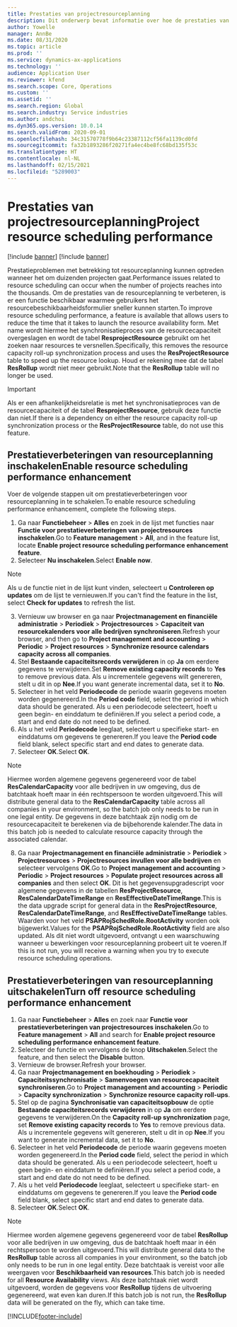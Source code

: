 ```yaml
---
title: Prestaties van projectresourceplanning
description: Dit onderwerp bevat informatie over hoe de prestaties van resourceplanning bij een groot aantal projecten kunnen worden verbeterd.
author: Yowelle
manager: AnnBe
ms.date: 08/31/2020
ms.topic: article
ms.prod: ''
ms.service: dynamics-ax-applications
ms.technology: ''
audience: Application User
ms.reviewer: kfend
ms.search.scope: Core, Operations
ms.custom: ''
ms.assetid: ''
ms.search.region: Global
ms.search.industry: Service industries
ms.author: andchoi
ms.dyn365.ops.version: 10.0.14
ms.search.validFrom: 2020-09-01
ms.openlocfilehash: 34c31570778f9b64c23387112cf56fa1139cd0fd
ms.sourcegitcommit: fa32b1893286f20271fa4ec4be8fc68bd135f53c
ms.translationtype: HT
ms.contentlocale: nl-NL
ms.lasthandoff: 02/15/2021
ms.locfileid: "5289003"
---
```

# <a name="project-resource-scheduling-performance"></a><span data-ttu-id="56614-103">Prestaties van projectresourceplanning</span><span class="sxs-lookup"><span data-stu-id="56614-103">Project resource scheduling performance</span></span>

[!include [banner](../includes/banner.md)]
[!include [banner](../includes/preview-banner.md)]


<span data-ttu-id="56614-104">Prestatieproblemen met betrekking tot resourceplanning kunnen optreden wanneer het om duizenden projecten gaat.</span><span class="sxs-lookup"><span data-stu-id="56614-104">Performance issues related to resource scheduling can occur when the number of projects reaches into the thousands.</span></span> <span data-ttu-id="56614-105">Om de prestaties van de resourceplanning te verbeteren, is er een functie beschikbaar waarmee gebruikers het resourcebeschikbaarheidsformulier sneller kunnen starten.</span><span class="sxs-lookup"><span data-stu-id="56614-105">To improve resource scheduling performance, a feature is available that allows users to reduce the time that it takes to launch the resource availability form.</span></span> <span data-ttu-id="56614-106">Met name wordt hiermee het synchronisatieproces van de resourcecapaciteit overgeslagen en wordt de tabel **ResprojectResource** gebruikt om het zoeken naar resources te versnellen.</span><span class="sxs-lookup"><span data-stu-id="56614-106">Specifically, this removes the resource capacity roll-up synchronization process and uses the **ResProjectResource** table to speed up the resource lookup.</span></span> <span data-ttu-id="56614-107">Houd er rekening mee dat de tabel **ResRollup** wordt niet meer gebruikt.</span><span class="sxs-lookup"><span data-stu-id="56614-107">Note that the **ResRollup** table will no longer be used.</span></span>

> [!IMPORTANT]
> <span data-ttu-id="56614-108">Als er een afhankelijkheidsrelatie is met het synchronisatieproces van de resourcecapaciteit of de tabel **ResprojectResource**, gebruik deze functie dan niet.</span><span class="sxs-lookup"><span data-stu-id="56614-108">If there is a dependency on either the resource capacity roll-up synchronization process or the **ResProjectResource** table, do not use this feature.</span></span>

## <a name="enable-resource-scheduling-performance-enhancement"></a><span data-ttu-id="56614-109">Prestatieverbeteringen van resourceplanning inschakelen</span><span class="sxs-lookup"><span data-stu-id="56614-109">Enable resource scheduling performance enhancement</span></span>
<span data-ttu-id="56614-110">Voer de volgende stappen uit om prestatieverbeteringen voor resourceplanning in te schakelen.</span><span class="sxs-lookup"><span data-stu-id="56614-110">To enable resource scheduling performance enhancement, complete the following steps.</span></span>

1. <span data-ttu-id="56614-111">Ga naar **Functiebeheer** > **Alles** en zoek in de lijst met functies naar **Functie voor prestatieverbeteringen van projectresources inschakelen**.</span><span class="sxs-lookup"><span data-stu-id="56614-111">Go to **Feature management** > **All**, and in the feature list, locate **Enable project resource scheduling performance enhancement feature**.</span></span>
2. <span data-ttu-id="56614-112">Selecteer **Nu inschakelen**.</span><span class="sxs-lookup"><span data-stu-id="56614-112">Select **Enable now**.</span></span>

> [!NOTE]
> <span data-ttu-id="56614-113">Als u de functie niet in de lijst kunt vinden, selecteert u **Controleren op updates** om de lijst te vernieuwen.</span><span class="sxs-lookup"><span data-stu-id="56614-113">If you can't find the feature in the list, select **Check for updates** to refresh the list.</span></span>

3. <span data-ttu-id="56614-114">Vernieuw uw browser en ga naar **Projectmanagement en financiële administratie** > **Periodiek** > **Projectresources** > **Capaciteit van resourcekalenders voor alle bedrijven synchroniseren**.</span><span class="sxs-lookup"><span data-stu-id="56614-114">Refresh your browser, and then go to **Project management and accounting** > **Periodic** > **Project resources** > **Synchronize resource calendars capacity across all companies**.</span></span>
4. <span data-ttu-id="56614-115">Stel **Bestaande capaciteitsrecords verwijderen** in op **Ja** om eerdere gegevens te verwijderen.</span><span class="sxs-lookup"><span data-stu-id="56614-115">Set **Remove existing capacity records** to **Yes** to remove previous data.</span></span> <span data-ttu-id="56614-116">Als u incrementele gegevens wilt genereren, stelt u dit in op **Nee**.</span><span class="sxs-lookup"><span data-stu-id="56614-116">If you want generate incremental data, set it to **No**.</span></span>
5. <span data-ttu-id="56614-117">Selecteer in het veld **Periodecode** de periode waarin gegevens moeten worden gegenereerd.</span><span class="sxs-lookup"><span data-stu-id="56614-117">In the **Period code** field, select the period in which data should be generated.</span></span> <span data-ttu-id="56614-118">Als u een periodecode selecteert, hoeft u geen begin- en einddatum te definiëren.</span><span class="sxs-lookup"><span data-stu-id="56614-118">If you select a period code, a start and end date do not need to be defined.</span></span>
6. <span data-ttu-id="56614-119">Als u het veld **Periodecode** leeglaat, selecteert u specifieke start- en einddatums om gegevens te genereren.</span><span class="sxs-lookup"><span data-stu-id="56614-119">If you leave the **Period code** field blank, select specific start and end dates to generate data.</span></span>
7. <span data-ttu-id="56614-120">Selecteer **OK**.</span><span class="sxs-lookup"><span data-stu-id="56614-120">Select **OK**.</span></span>

 > [!NOTE]
 > <span data-ttu-id="56614-121">Hiermee worden algemene gegevens gegenereerd voor de tabel **ResCalendarCapacity** voor alle bedrijven in uw omgeving, dus de batchtaak hoeft maar in één rechtspersoon te worden uitgevoerd.</span><span class="sxs-lookup"><span data-stu-id="56614-121">This will distribute general data to the **ResCalendarCapacity** table across all companies in your environment, so the batch job only needs to be run in one legal entity.</span></span> <span data-ttu-id="56614-122">De gegevens in deze batchtaak zijn nodig om de resourcecapaciteit te berekenen via de bijbehorende kalender.</span><span class="sxs-lookup"><span data-stu-id="56614-122">The data in this batch job is needed to calculate resource capacity through the associated calendar.</span></span>

8. <span data-ttu-id="56614-123">Ga naar **Projectmanagement en financiële administratie** > **Periodiek** > **Projectresources** > **Projectresources invullen voor alle bedrijven** en selecteer vervolgens **OK**.</span><span class="sxs-lookup"><span data-stu-id="56614-123">Go to **Project management and accounting** > **Periodic** > **Project resources** > **Populate project resources across all companies** and then select **OK**.</span></span> <span data-ttu-id="56614-124">Dit is het gegevensupgradescript voor algemene gegevens in de tabellen **ResProjectResource**, **ResCalendarDateTimeRange** en **ResEffectiveDateTimeRange**.</span><span class="sxs-lookup"><span data-stu-id="56614-124">This is the data upgrade script for general data in the **ResProjectResource**, **ResCalendarDateTimeRange**, and **ResEffectiveDateTimeRange** tables.</span></span> <span data-ttu-id="56614-125">Waarden voor het veld **PSAPRojSchedRole.RootActivity** worden ook bijgewerkt.</span><span class="sxs-lookup"><span data-stu-id="56614-125">Values for the **PSAPRojSchedRole.RootActivity** field are also updated.</span></span> <span data-ttu-id="56614-126">Als dit niet wordt uitgevoerd, ontvangt u een waarschuwing wanneer u bewerkingen voor resourceplanning probeert uit te voeren.</span><span class="sxs-lookup"><span data-stu-id="56614-126">If this is not run, you will receive a warning when you try to execute resource scheduling operations.</span></span>
 
## <a name="turn-off-resource-scheduling-performance-enhancement"></a><span data-ttu-id="56614-127">Prestatieverbeteringen van resourceplanning uitschakelen</span><span class="sxs-lookup"><span data-stu-id="56614-127">Turn off resource scheduling performance enhancement</span></span>

1. <span data-ttu-id="56614-128">Ga naar **Functiebeheer** > **Alles** en zoek naar **Functie voor prestatieverbeteringen van projectresources inschakelen**.</span><span class="sxs-lookup"><span data-stu-id="56614-128">Go to **Feature management** > **All**  and search for **Enable project resource scheduling performance enhancement feature**.</span></span>
2. <span data-ttu-id="56614-129">Selecteer de functie en vervolgens de knop **Uitschakelen**.</span><span class="sxs-lookup"><span data-stu-id="56614-129">Select the feature, and then select the **Disable** button.</span></span>
3. <span data-ttu-id="56614-130">Vernieuw de browser.</span><span class="sxs-lookup"><span data-stu-id="56614-130">Refresh your browser.</span></span>
4. <span data-ttu-id="56614-131">Ga naar **Projectmanagement en boekhouding** > **Periodiek** > **Capaciteitssynchronisatie** > **Samenvoegen van resourcecapaciteit synchroniseren**.</span><span class="sxs-lookup"><span data-stu-id="56614-131">Go to **Project management and accounting** > **Periodic** > **Capacity synchronization** > **Synchronize resource capacity roll-ups**.</span></span>
5. <span data-ttu-id="56614-132">Stel op de pagina **Synchronisatie van capaciteitsopbouw** de optie **Bestaande capaciteitsrecords verwijderen** in op **Ja** om eerdere gegevens te verwijderen.</span><span class="sxs-lookup"><span data-stu-id="56614-132">On the **Capacity roll-up synchronization** page, set **Remove existing capacity records** to **Yes** to remove previous data.</span></span> <span data-ttu-id="56614-133">Als u incrementele gegevens wilt genereren, stelt u dit in op **Nee**.</span><span class="sxs-lookup"><span data-stu-id="56614-133">If you want to generate incremental data, set it to **No**.</span></span>
6. <span data-ttu-id="56614-134">Selecteer in het veld **Periodecode** de periode waarin gegevens moeten worden gegenereerd.</span><span class="sxs-lookup"><span data-stu-id="56614-134">In the **Period code** field, select the period in which data should be generated.</span></span> <span data-ttu-id="56614-135">Als u een periodecode selecteert, hoeft u geen begin- en einddatum te definiëren.</span><span class="sxs-lookup"><span data-stu-id="56614-135">If you select a period code, a start and end date do not need to be defined.</span></span>
7. <span data-ttu-id="56614-136">Als u het veld **Periodecode** leeglaat, selecteert u specifieke start- en einddatums om gegevens te genereren.</span><span class="sxs-lookup"><span data-stu-id="56614-136">If you leave the **Period code** field blank, select specific start and end dates to generate data.</span></span>
8. <span data-ttu-id="56614-137">Selecteer **OK**.</span><span class="sxs-lookup"><span data-stu-id="56614-137">Select **OK**.</span></span>

> [!NOTE]
> <span data-ttu-id="56614-138">Hiermee worden algemene gegevens gegenereerd voor de tabel **ResRollup** voor alle bedrijven in uw omgeving, dus de batchtaak hoeft maar in één rechtspersoon te worden uitgevoerd.</span><span class="sxs-lookup"><span data-stu-id="56614-138">This will distribute general data to the **ResRollup** table across all companies in your environment, so the batch job only needs to be run in one legal entity.</span></span> <span data-ttu-id="56614-139">Deze batchtaak is vereist voor alle weergaven voor **Beschikbaarheid van resources**.</span><span class="sxs-lookup"><span data-stu-id="56614-139">This batch job is needed for all **Resource Availability** views.</span></span> <span data-ttu-id="56614-140">Als deze batchtaak niet wordt uitgevoerd, worden de gegevens voor **ResRollup** tijdens de uitvoering gegenereerd, wat even kan duren.</span><span class="sxs-lookup"><span data-stu-id="56614-140">If this batch job is not run, the **ResRollup** data will be generated on the fly, which can take time.</span></span>


[!INCLUDE[footer-include](../includes/footer-banner.md)]